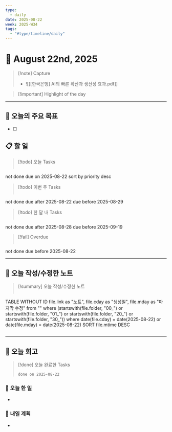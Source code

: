 ```yaml
---
type:
  - daily
date: 2025-08-22
week: 2025-W34
tags:
  - "#type/timeline/daily"
---
```


# 📅 August 22nd, 2025

> [!note]  Capture  
> - ![[[한국은행] AI의 빠른 확산과 생산성 효과.pdf]]

> [!important]  Highlight of the day  
> 

---

## **🎯 오늘의 주요 목표**
- [ ] 


## 📋 할 일

> [!todo] 오늘 Tasks
> ```tasks
not done
due on 2025-08-22
sort by priority desc

> [!todo] 이번 주 Tasks
> ```tasks
not done
due after 2025-08-22
due before 2025-08-29

> [!todo] 한 달 내 Tasks
> ```tasks
not done
due after 2025-08-28
due before 2025-09-19

> [!fail] Overdue
> ```tasks
not done
due before 2025-08-22

---

## 📁 오늘 작성/수정한 노트

> [!summary] 오늘 작성/수정한 노트
> ```dataview
TABLE WITHOUT ID file.link as "노트", file.cday as "생성일", file.mday as "마지막 수정"
from ""
where (startswith(file.folder, "00_") or startswith(file.folder, "01_") or startswith(file.folder, "20_") or startswith(file.folder, "30_"))
where date(file.cday) = date(2025-08-22) or date(file.mday) = date(2025-08-22)
SORT file.mtime DESC
>```


---

## 📝 오늘 회고

> [!done] 오늘 완료한 Tasks
> ```tasks
> done on 2025-08-22
> ```

### 🎯 오늘 한 일 
- 

### 🔮 **내일 계획**
- 
